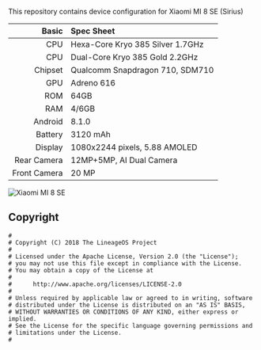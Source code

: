 This repository contains device configuration for Xiaomi MI 8 SE (Sirius)

Basic   | Spec Sheet
-------:|:----------
CPU     | Hexa-Core Kryo 385 Silver 1.7GHz
CPU     | Dual-Core Kryo 385 Gold 2.2GHz
Chipset | Qualcomm Snapdragon 710, SDM710
GPU     | Adreno 616
ROM     | 64GB 
RAM     | 4/6GB
Android | 8.1.0
Battery | 3120 mAh
Display | 1080x2244 pixels, 5.88 AMOLED
Rear Camera  | 12MP+5MP, AI Dual Camera
Front Camera | 20 MP

![Xiaomi MI 8 SE](https://i1.mifile.cn/f/i/18/8i/gallery_list1_2.jpg "Xiaomi MI 8 SE")

## Copyright

```
#
# Copyright (C) 2018 The LineageOS Project
#
# Licensed under the Apache License, Version 2.0 (the "License");
# you may not use this file except in compliance with the License.
# You may obtain a copy of the License at
#
#      http://www.apache.org/licenses/LICENSE-2.0
#
# Unless required by applicable law or agreed to in writing, software
# distributed under the License is distributed on an "AS IS" BASIS,
# WITHOUT WARRANTIES OR CONDITIONS OF ANY KIND, either express or implied.
# See the License for the specific language governing permissions and
# limitations under the License.
#
